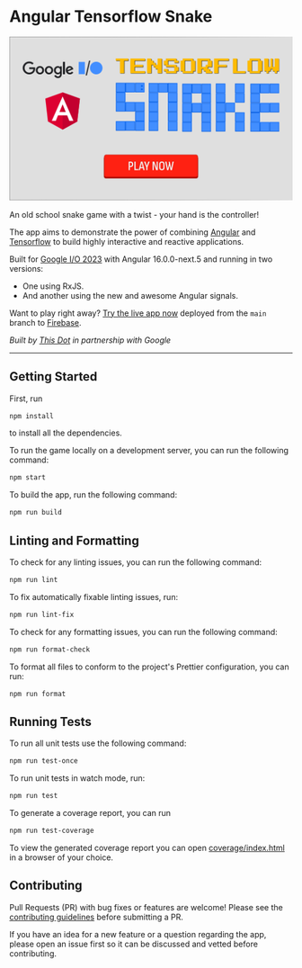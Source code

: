 # Angular Tensorflow Snake

[![Snake Header][cover]][game_link]

An old school snake game with a twist - your hand is the controller!

The app aims to demonstrate the power of combining [Angular][angular_link] and
[Tensorflow][tensorflow_link] to build highly interactive and reactive
applications.

Built for [Google I/O 2023][google_io_link] with Angular 16.0.0-next.5 and
running in two versions:

- One using RxJS.
- And another using the new and awesome Angular signals.

Want to play right away? [Try the live app now][game_link] deployed from the
`main` branch to [Firebase][firebase_link].

_Built by [This Dot][this_dot_link] in partnership with Google_

---

## Getting Started

First, run

```sh
npm install
```

to install all the dependencies.

To run the game locally on a development server, you can run the following
command:

```sh
npm start
```

To build the app, run the following command:

```sh
npm run build
```

## Linting and Formatting

To check for any linting issues, you can run the following command:

```sh
npm run lint
```

To fix automatically fixable linting issues, run:

```sh
npm run lint-fix
```

To check for any formatting issues, you can run the following command:

```sh
npm run format-check
```

To format all files to conform to the project's Prettier configuration, you can
run:

```sh
npm run format
```

## Running Tests

To run all unit tests use the following command:

```sh
npm run test-once
```

To run unit tests in watch mode, run:

```sh
npm run test
```

To generate a coverage report, you can run

```sh
npm run test-coverage
```

To view the generated coverage report you can open
[coverage/index.html](coverage/index.html) in a browser of your choice.

## Contributing

Pull Requests (PR) with bug fixes or features are welcome! Please see the
[contributing guidelines](./CONTRIBUTING.md) before submitting a PR.

If you have an idea for a new feature or a question regarding the app, please
open an issue first so it can be discussed and vetted before contributing.

[firebase_link]: https://firebase.google.com/
[game_link]: https://angular-tensorflow-snake.web.app/
[google_io_link]: https://io.google/
[angular_link]: https://angular.io/
[this_dot_link]: https://www.thisdot.co/
[tensorflow_link]: https://www.tensorflow.org/
[license_link]: https://opensource.org/licenses/MIT
[cover]: art/cover.svg

